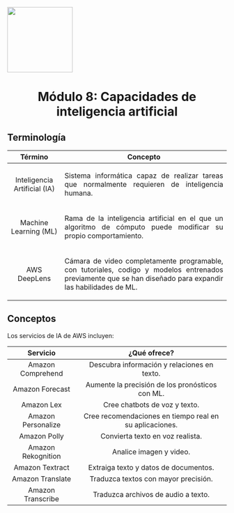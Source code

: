 <p align="left">
  <img src="https://semanadelcannabis.cayetano.edu.pe/assets/img/logo-upch.png" width="150">
  <h1 align="center">Módulo 8: Capacidades de inteligencia artificial</h1>
</p>

## Terminología

| Término  | Concepto  |
| :------------: | :------------: |
| Inteligencia Artificial (IA)  | <p align="justify">Sistema informática capaz de realizar tareas que normalmente requieren de inteligencia humana.</p>  |
| Machine Learning (ML)  | <p align="justify">Rama de la inteligencia artificial en el que un algoritmo de cómputo puede modificar su propio comportamiento.</p>  |
| AWS DeepLens  | <p align="justify">Cámara de video completamente programable, con tutoriales, codigo y modelos entrenados previamente que se han diseñado para expandir las habilidades de ML.</p>  |

## Conceptos
Los servicios de IA de AWS incluyen:

| Servicio  | ¿Qué ofrece?  |
| :------------: | :------------: |
| Amazon Comprehend  | Descubra información y relaciones en texto.  |
| Amazon Forecast  | Aumente la precisión de los pronósticos con ML.  |
| Amazon Lex  | Cree chatbots de voz y texto.  |
| Amazon Personalize  | Cree recomendaciones en tiempo real en su aplicaciones.  |
| Amazon Polly  | Convierta texto en voz realista.  |
| Amazon Rekognition  | Analice imagen y video.  |
| Amazon Textract  | Extraiga texto y datos de documentos.  |
| Amazon Translate  | Traduzca textos con mayor precisión.  |
| Amazon Transcribe  | Traduzca archivos de audio a texto.  |
